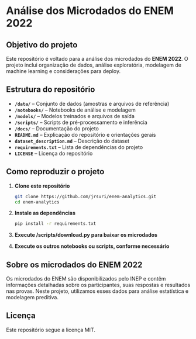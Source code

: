 # Análise dos Microdados do ENEM 2022

## Objetivo do projeto  
Este repositório é voltado para a análise dos microdados do **ENEM 2022**. O projeto inclui organização de dados, análise exploratória, modelagem de machine learning e considerações para deploy.

## Estrutura do repositório  

- **`/data/`** – Conjunto de dados (amostras e arquivos de referência)  
- **`/notebooks/`** – Notebooks de análise e modelagem  
- **`/models/`** – Modelos treinados e arquivos de saída  
- **`/scripts/`** – Scripts de pré-processamento e inferência  
- **`/docs/`** – Documentação do projeto  
- **`README.md`** – Explicação do repositório e orientações gerais  
- **`dataset_description.md`** – Descrição do dataset  
- **`requirements.txt`** – Lista de dependências do projeto  
- **`LICENSE`** – Licença do repositório  

## Como reproduzir o projeto  

1. **Clone este repositório**  
   ```bash
   git clone https://github.com/jrsuri/enem-analytics.git
   cd enem-analytics

2. **Instale as dependências**
   ```bash
   pip install -r requirements.txt

3. **Execute /scripts/download.py para baixar os microdados**
   
4. **Execute os outros notebooks ou scripts, conforme necessário**

## Sobre os microdados do ENEM 2022
Os microdados do ENEM são disponibilizados pelo INEP e contêm informações detalhadas sobre os participantes, suas respostas e resultados nas provas. Neste projeto, utilizamos esses dados para análise estatística e modelagem preditiva.

## Licença
Este repositório segue a licença MIT.
